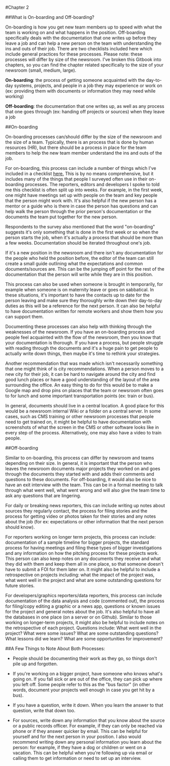 #Chapter 2

##What is On-boarding and Off-boarding? 
 
On-boarding is how you get new team members up to speed with what the team is working on and what happens in the position. Off-boarding specifically deals with the documentation that one writes up before they leave a job and can help a new person on the team with understanding the ins and outs of their job. There are two checklists included here which include general practices for these processes. Please note: these processes will differ by size of the newsroom. I've broken this Gitbook into chapters, so you can find the chapter related specifically to the size of your newsroom (small, medium, large).  

**On-boarding**: the process of getting someone acquainted with the day-to-day systems, projects, and people in a job they may experience or work on (ex: providing them with documents or information they may need while working)

**Off-boarding**: the documentation that one writes up, as well as any process that one goes through (ex: handing off projects or sources) when they leave a job


##On-boarding 

On-boarding processes can/should differ by the size of the newsroom and the size of a team. Typically, there is an process that is done by human resources (HR), but there should be a process in place for the team members to help the new team member understand the ins and outs of the job. 

For on-boarding, this process can include a number of things which I've included in a checklist [here.](#onboardchecklist) This is by no means comprehensive, but it includes many of the things that people I surveyed often use in their on-boarding processes. The reporters, editors and developers I spoke to told me this checklist is often split up into weeks. For example, in the first week, one might have meetings set up with people on the team and key people that the person might work with. It's also helpful if the new person has a mentor or a guide who is there in case the person has questions and can help walk the person through the prior person's documentation or the documents the team put together for the new person. 

Respondents to the survey also mentioned that the word "on-boarding" suggests it's only something that is done in the first week or so when the person starts the job, when it's actually a process that should be more than a few weeks. Documentation should be iterated throughout one's job.

If it's a new position in the newsroom and there isn't any documentation for the people who held the position before, the editor of the team can still create a small guide outlining what the expectations and common documents/sources are. This can be the jumping off point for the rest of the documentation that the person will write while they are in this position. 

This process can also be used when someone is brought in temporarily, for example when someone is on maternity leave or goes on sabbatical. In these situations, it's important to have the contacts up to date for the person leaving and make sure they thoroughly write down their day-to-day duties as this will be a reference for the next person. It can also be helpful to have documentation written for remote workers and show them how you can support them.

Documenting these processes can also help with thinking through the weaknesses of the newsroom. If you have an on-boarding process and people feel acquainted with the flow of the newsroom, then you know that your documentation is thorough. If you have a process, but people struggle with reading through the documents and it's a huge pain to get people to actually write down things, then maybe it's time to rethink your strategies. 

Another recommendation that was made which isn't necessarily something that one might think of is city recommendations. When a person moves to a new city for their job, it can be hard to navigate around the city and find good lunch places or have a good understanding of the layout of the area surrounding the office. An easy thing to do for this would be to make a Google map and drop pins on places that the team or newsroom often goes to for lunch and some important transportation points (ex: train or bus). 

In general, documents should live in a central location. A good place for this would be a newsroom internal Wiki or a folder on a central server. In some cases, such as CMS training or other newsroom processes that people need to get trained on, it might be helpful to have documentation with screenshots of what the screen in the CMS or other software looks like in every step of the process. Alternatively, one may also have a video to train people. 

##Off-boarding 

Similar to on-boarding, this process can differ by newsroom and teams depending on their size. In general, it is important that the person who leaves the newsroom documents major projects they worked on and goes through the documents they started with and adds their comments and questions to these documents. For off-boarding, it would also be nice to have an exit interview with the team. This can be in a formal meeting to talk through what went well, what went wrong and will also give the team time to ask any questions that are lingering. 

For daily or breaking news reporters, this can include writing up notes about sources they regularly contact, the process for filing stories and the process for getting video or photos taken for their stories and any notes about the job (for ex: expectations or other information that the next person should know). 

For reporters working on longer term projects, this process can include:  documentation of a sample timeline for bigger projects, the standard process for having meetings and filing these types of bigger investigations and any information on how the pitching process for these projects work. This person can also keep notes on any documents they receive and what they did with them and keep them all in one place, so that someone doesn't have to submit a FOI for them later on. It might also be helpful to include a retrospective on projects including: what the impact of the project was, what went well in the project and what are some outstanding questions for future stories. 

For developers/graphics reporters/data reporters, this process can include documentation of the data analysis and code (commented out), the process for filing/copy editing a graphic or a news app, questions or known issues for the project and general notes about the job. It's also helpful to have all the databases in one place (on a server or on Github). Similar to those working on longer-term projects, it might also be helpful to include notes on the retrospective of each project. Questions include: What went well in the project? What were some issues? What are some outstanding questions? What lessons did we learn? What are some opportunities for improvement?

##A Few Things to Note About Both Processes:

- People should be documenting their work as they go, so things don't pile up and forgotten.

- If you're working on a bigger project, have someone who knows what's going on. If you fall sick or are out of the office, they can pick up where you left off. Some people refer to this as the "bus factor" (in other words, document your projects well enough in case you get hit by a bus). 

- If you have a question, write it down. When you learn the answer to that question, write that down too. 

- For sources, write down any information that you know about the source or a public records officer. For example, if they can only be reached via phone or if they answer quicker by email. This can be helpful for yourself and for the next person in your position. I also would recommend writing down any personal information you learn about the person: for example, if they have a dog or children or went on a vacation. This can be helpful when you're following up via email or calling them to get information or need to set up an interview.